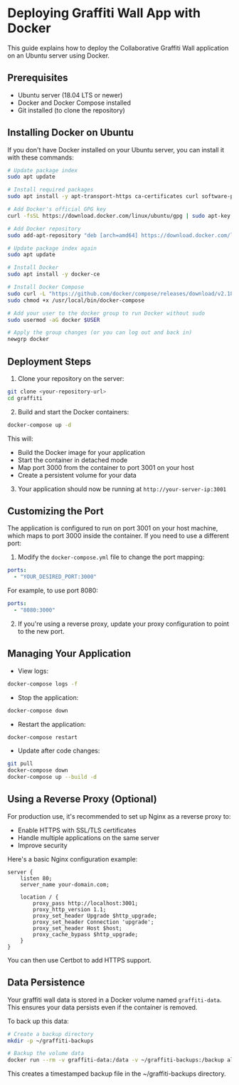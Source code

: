 # Deploying Graffiti Wall App with Docker

This guide explains how to deploy the Collaborative Graffiti Wall application on an Ubuntu server using Docker.

## Prerequisites

- Ubuntu server (18.04 LTS or newer)
- Docker and Docker Compose installed
- Git installed (to clone the repository)

## Installing Docker on Ubuntu

If you don't have Docker installed on your Ubuntu server, you can install it with these commands:

```bash
# Update package index
sudo apt update

# Install required packages
sudo apt install -y apt-transport-https ca-certificates curl software-properties-common

# Add Docker's official GPG key
curl -fsSL https://download.docker.com/linux/ubuntu/gpg | sudo apt-key add -

# Add Docker repository
sudo add-apt-repository "deb [arch=amd64] https://download.docker.com/linux/ubuntu $(lsb_release -cs) stable"

# Update package index again
sudo apt update

# Install Docker
sudo apt install -y docker-ce

# Install Docker Compose
sudo curl -L "https://github.com/docker/compose/releases/download/v2.18.1/docker-compose-$(uname -s)-$(uname -m)" -o /usr/local/bin/docker-compose
sudo chmod +x /usr/local/bin/docker-compose

# Add your user to the docker group to run Docker without sudo
sudo usermod -aG docker $USER

# Apply the group changes (or you can log out and back in)
newgrp docker
```

## Deployment Steps

1. Clone your repository on the server:

```bash
git clone <your-repository-url>
cd graffiti
```

2. Build and start the Docker containers:

```bash
docker-compose up -d
```

This will:
- Build the Docker image for your application
- Start the container in detached mode
- Map port 3000 from the container to port 3001 on your host
- Create a persistent volume for your data

3. Your application should now be running at `http://your-server-ip:3001`

## Customizing the Port

The application is configured to run on port 3001 on your host machine, which maps to port 3000 inside the container. If you need to use a different port:

1. Modify the `docker-compose.yml` file to change the port mapping:

```yaml
ports:
  - "YOUR_DESIRED_PORT:3000"
```

For example, to use port 8080:

```yaml
ports:
  - "8080:3000"
```

2. If you're using a reverse proxy, update your proxy configuration to point to the new port.

## Managing Your Application

- View logs:
```bash
docker-compose logs -f
```

- Stop the application:
```bash
docker-compose down
```

- Restart the application:
```bash
docker-compose restart
```

- Update after code changes:
```bash
git pull
docker-compose down
docker-compose up --build -d
```

## Using a Reverse Proxy (Optional)

For production use, it's recommended to set up Nginx as a reverse proxy to:
- Enable HTTPS with SSL/TLS certificates
- Handle multiple applications on the same server
- Improve security

Here's a basic Nginx configuration example:

```nginx
server {
    listen 80;
    server_name your-domain.com;

    location / {
        proxy_pass http://localhost:3001;
        proxy_http_version 1.1;
        proxy_set_header Upgrade $http_upgrade;
        proxy_set_header Connection 'upgrade';
        proxy_set_header Host $host;
        proxy_cache_bypass $http_upgrade;
    }
}
```

You can then use Certbot to add HTTPS support.

## Data Persistence

Your graffiti wall data is stored in a Docker volume named `graffiti-data`. This ensures your data persists even if the container is removed.

To back up this data:

```bash
# Create a backup directory
mkdir -p ~/graffiti-backups

# Backup the volume data
docker run --rm -v graffiti-data:/data -v ~/graffiti-backups:/backup alpine tar -czf /backup/graffiti-data-$(date +%Y%m%d).tar.gz /data
```

This creates a timestamped backup file in the ~/graffiti-backups directory.
